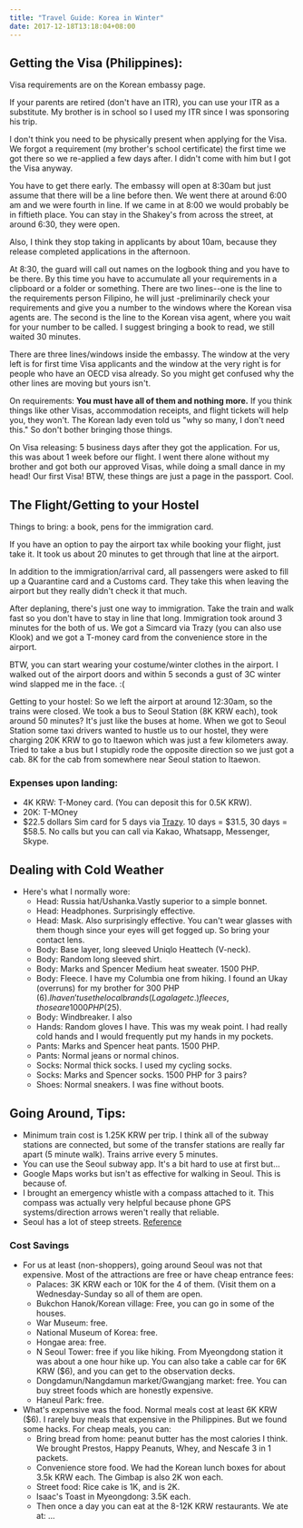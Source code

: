 ```yaml
---
title: "Travel Guide: Korea in Winter"
date: 2017-12-18T13:18:04+08:00
---
```


## Getting the Visa (Philippines):

Visa requirements are on the Korean embassy page.

If your parents are retired (don't have an ITR), you can use your ITR as a substitute. My brother is in school so I used my ITR since I was sponsoring his trip.

I don't think you need to be physically present when applying for the Visa. We forgot a requirement (my brother's school certificate) the first time we got there so we re-applied a few days after. I didn't come with him but I got the Visa anyway.

You have to get there early. The embassy will open at 8:30am but just assume that there will be a line before then. We went there at around 6:00 am and we were fourth in line. If we came in at 8:00 we would probably be in fiftieth place. You can stay in the Shakey's from across the street, at around 6:30, they were open.

Also, I think they stop taking in applicants by about 10am, because they release completed applications in the afternoon.

At 8:30, the guard will call out names on the logbook thing and you have to be there. By this time you have to accumulate all your requirements in a clipboard or a folder or something. There are two lines--one is the line to the requirements person Filipino, he will just -preliminarily check your requirements and give you a number to the windows where the Korean visa agents are. The second is the line to the Korean visa agent, where you wait for your number to be called. I suggest bringing a book to read, we still waited 30 minutes.

There are three lines/windows inside the embassy. The window at the very left is for first time Visa applicants and the window at the very right is for people who have an OECD visa already. So you might get confused why the other lines are moving but yours isn't.

On requirements: **You must have all of them and nothing more.** If you think things like other Visas, accommodation receipts, and flight tickets will help you, they won't. The Korean lady even told us "why so many, I don't need this." So don't bother bringing those things.

On Visa releasing: 5 business days after they got the application. For us, this was about 1 week before our flight. I went there alone without my brother and got both our approved Visas, while doing a small dance in my head! Our first Visa! BTW, these things are just a page in the passport. Cool.

## The Flight/Getting to your Hostel

Things to bring: a book, pens for the immigration card.

If you have an option to pay the airport tax while booking your flight, just take it. It took us about 20 minutes to get through that line at the airport.

In addition to the immigration/arrival card, all passengers were asked to fill up a Quarantine card and a Customs card. They take this when leaving the airport but they really didn't check it that much.

After deplaning, there's just one way to immigration. Take the train and walk fast so you don't have to stay in line that long. Immigration took around 3 minutes for the both of us. We got a Simcard via Trazy (you can also use Klook) and we got a T-money card from the convenience store in the airport.

BTW, you can start wearing your costume/winter clothes in the airport. I walked out of the airport doors and within 5 seconds a gust of 3C winter wind slapped me in the face. :(

Getting to your hostel: So we left the airport at around 12:30am, so the trains were closed. We took a bus to Seoul Station (8K KRW each), took around 50 minutes? It's just like the buses at home. When we got to Seoul Station some taxi drivers wanted to hustle us to our hostel, they were charging 20K KRW to go to Itaewon which was just a few kilometers away. Tried to take a bus but I stupidly rode the opposite direction so we just got a cab. 8K for the cab from somewhere near Seoul station to Itaewon.

### Expenses upon landing:

- 4K KRW: T-Money card. (You can deposit this for 0.5K KRW).
- 20K: T-MOney
- $22.5 dollars Sim card for 5 days via [Trazy](https://www.trazy.com/experience/detail/korea-sim-card-unlimited-data). 10 days = $31.5, 30 days = $58.5. No calls but you can call via Kakao, Whatsapp, Messenger, Skype.

## Dealing with Cold Weather

- Here's what I normally wore:
  - Head: Russia hat/Ushanka.Vastly superior to a simple bonnet.
  - Head: Headphones. Surprisingly effective.
  - Head: Mask. Also surprisingly effective. You can't wear glasses with them though since your eyes will get fogged up. So bring your contact lens.
  - Body: Base layer, long sleeved Uniqlo Heattech (V-neck).
  - Body: Random long sleeved shirt.
  - Body: Marks and Spencer Medium heat sweater. 1500 PHP.
  - Body: Fleece. I have my Columbia one from hiking. I found an Ukay (overruns) for my brother for 300 PHP ($6). I haven't use the local brands (Lagalag etc.) fleeces, those are 1000 PHP ($25).
  - Body: Windbreaker. I also
  - Hands: Random gloves I have. This was my weak point. I had really cold hands and I would frequently put my hands in my pockets.
  - Pants: Marks and Spencer heat pants. 1500 PHP.
  - Pants: Normal jeans or normal chinos.
  - Socks: Normal thick socks. I used my cycling socks.
  - Socks: Marks and Spencer socks. 1500 PHP for 3 pairs?
  - Shoes: Normal sneakers. I was fine without boots.

## Going Around, Tips:

- Minimum train cost is 1.25K KRW per trip. I think all of the subway stations are connected, but some of the transfer stations are really far apart (5 minute walk). Trains arrive every 5 minutes.
- You can use the Seoul subway app. It's a bit hard to use at first but...
- Google Maps works but isn't as effective for walking in Seoul. This is because of.
- I brought an emergency whistle with a compass attached to it. This compass was actually very helpful because phone GPS systems/direction arrows weren't really that reliable.
- Seoul has a lot of steep streets. [Reference](https://www.youtube.com/watch?v=JeBKjIvu2js)

### Cost Savings

- For us at least (non-shoppers), going around Seoul was not that expensive. Most of the attractions are free or have cheap entrance fees:
  - Palaces: 3K KRW each or 10K for the 4 of them. (Visit them on a Wednesday-Sunday so all of them are open.
  - Bukchon Hanok/Korean village: Free, you can go in some of the houses.
  - War Museum: free.
  - National Museum of Korea: free.
  - Hongae area: free.
  - N Seoul Tower: free if you like hiking. From Myeongdong station it was about a one hour hike up. You can also take a cable car for 6K KRW ($6), and you can get to the observation decks.
  - Dongdamun/Nangdamun market/Gwangjang market: free. You can buy street foods which are honestly expensive.
  - Haneul Park: free.
- What's expensive was the food. Normal meals cost at least 6K KRW ($6). I rarely buy meals that expensive in the Philippines. But we found some hacks. For cheap meals, you can:
  - Bring bread from home: peanut butter has the most calories I think. We brought Prestos, Happy Peanuts, Whey, and Nescafe 3 in 1 packets.
  - Convenience store food. We had the Korean lunch boxes for about 3.5k KRW each. The Gimbap is also 2K won each.
  - Street food: Rice cake is 1K, and is 2K.
  - Isaac's Toast in Myeongdong: 3.5K each.
  - Then once a day you can eat at the 8-12K KRW restaurants. We ate at: ...
